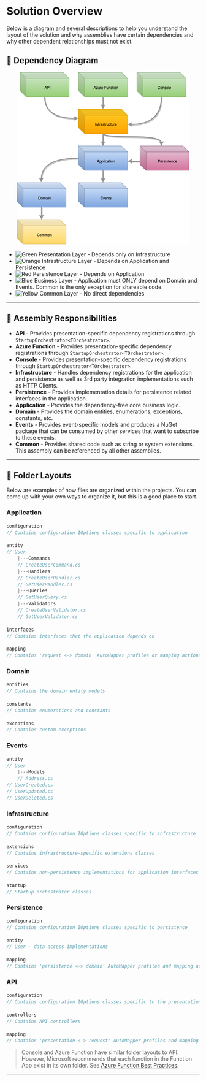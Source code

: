 # Solution Overview

Below is a diagram and several descriptions to help you understand the layout of the solution and why assemblies have certain dependencies and why other dependent relationships must not exist.

## 💠 Dependency Diagram

<p align="center">
    <img width="450" height="450" src="./media/dependency_diagram.png" />
</p>

* ![Green](https://via.placeholder.com/30x11/9FD383/9FD383) Presentation Layer - Depends only on Infrastructure
* ![Orange](https://via.placeholder.com/30x11/FFAC08/FFAC08) Infrastructure Layer - Depends on Application and Persistence
* ![Red](https://via.placeholder.com/30x11/D988AB/D988AB) Persistence Layer - Depends on Application
* ![Blue](https://via.placeholder.com/30x11/90B3E6/90B3E6) Business Layer - Application must ONLY depend on Domain and Events. Common is the only exception for shareable code.
* ![Yellow](https://via.placeholder.com/30x11/FFDE79/FFDE79) Common Layer - No direct dependencies

---

## 🧩 Assembly Responsibilities

* **API** - Provides presentation-specific dependency registrations through `StartupOrchestrator<TOrchestrator>`.
* **Azure Function** - Provides presentation-specific dependency registrations through `StartupOrchestrator<TOrchestrator>`.
* **Console** - Provides presentation-specific dependency registrations through `StartupOrchestrator<TOrchestrator>`.
* **Infrastructure** - Handles dependency registrations for the application and persistence as well as 3rd party integration implementations such as HTTP Clients.
* **Persistence** - Provides implementation details for persistence related interfaces in the application.
* **Application** - Provides the dependency-free core business logic.
* **Domain** - Provides the domain entities, enumerations, exceptions, constants, etc.
* **Events** - Provides event-specific models and produces a NuGet package that can be consumed by other services that want to subscribe to these events.
* **Common** - Provides shared code such as string or system extensions. This assembly can be referenced by all other assemblies.

---

## 📁 Folder Layouts

Below are examples of how files are organized within the projects. You can come up with your own ways to organize it, but this is a good place to start.

### Application

```csharp
configuration
// Contains configuration IOptions classes specific to application

entity
// User
    |---Commands
    // CreateUserCommand.cs
    |---Handlers
    // CreateUserHandler.cs
    // GetUserHandler.cs
    |---Queries
    // GetUserQuery.cs
    |---Validators
    // CreateUserValidator.cs
    // GetUserValidator.cs

interfaces
// Contains interfaces that the application depends on

mapping
// Contains 'request <-> domain' AutoMapper profiles or mapping actions
```

### Domain

```csharp
entities
// Contains the domain entity models

constants
// Contains enumerations and constants

exceptions
// Contains custom exceptions
```

### Events

```csharp
entity
// User
    |---Models
    // Address.cs
// UserCreated.cs
// UserUpdated.cs
// UserDeleted.cs
```

### Infrastructure

```csharp
configuration
// Contains configuration IOptions classes specific to infrastructure

extensions
// Contains infrastructure-specific extensions classes

services
// Contains non-persistence implementations for application interfaces

startup
// Startup orchestrator classes
```

### Persistence

```csharp
configuration
// Contains configuration IOptions classes specific to persistence

entity
// User - data access implementations

mapping
// Contains 'persistence <-> domain' AutoMapper profiles and mapping actions
```

### API

```csharp
configuration
// Contains configuration IOptions classes specific to the presentation

controllers
// Contains API controllers

mapping
// Contains 'presentation <-> request' AutoMapper profiles and mapping actions

```

> Console and Azure Function have similar folder layouts to API. However, Microsoft recommends that each function in the Function App exist in its own folder. See [Azure Function Best Practices](https://docs.microsoft.com/azure/azure-functions/functions-best-practices).

---
